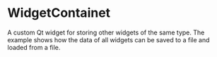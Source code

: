 # WidgetContainet

A custom Qt widget for storing other widgets of the same type. The example shows how the data of all widgets can be saved to a file and loaded from a file.
